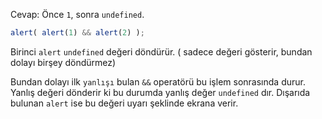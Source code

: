 Cevap: Önce `1`, sonra `undefined`.

```js run
alert( alert(1) && alert(2) );
```

Birinci `alert` `undefined` değeri döndürür. ( sadece değeri gösterir, bundan dolayı birşey döndürmez)

Bundan dolayı ilk `yanlışı` bulan `&&` operatörü bu işlem sonrasında durur. Yanlış değeri dönderir ki bu durumda yanlış değer `undefined` dır. Dışarıda bulunan `alert` ise bu değeri uyarı şeklinde ekrana verir.

